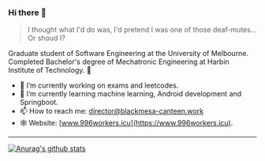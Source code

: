 ### Hi there 👋

> I thought what I'd do was, I'd pretend I was one of those deaf-mutes... Or shoud I?

Graduate student of Software Engineering at the University of Melbourne. Completed Bachelor's degree of Mechatronic Engineering at Harbin Institute of Technology. 🧙

- 🔭 I’m currently working on exams and leetcodes.
- 🌱 I’m currently learning machine learning, Android development and Springboot.
- 📫 How to reach me: director@blackmesa-canteen.work
- 🕸 Website: [www.996workers.icu](https://www.996workers.icu).
---
[![Anurag's github stats](https://github-readme-stats.vercel.app/api?username=Blackmesa-Canteen&show_icons=true&count_private=true)](https://github.com/Blackmesa-Canteen)


